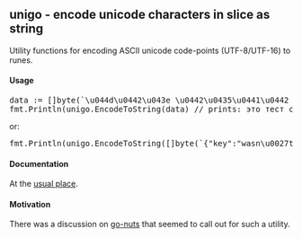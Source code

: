 <h2>unigo - encode unicode characters in slice as string</h2>
Utility functions for encoding ASCII unicode code-points (UTF-8/UTF-16) to runes.

<h4>Usage</h4>

<pre>
data := []byte(`\u044d\u0442\u043e \u0442\u0435\u0441\u0442 \u0441\u043e\u043e\u0431\u0449\u0435\u043d\u0438\u0435`)
fmt.Println(unigo.EncodeToString(data) // prints: это тест сообщение
</pre>

or:
<pre>
fmt.Println(unigo.EncodeToString([]byte(`{"key":"wasn\u0027t"}`))) // prints: {"key":"wasn't"}
</pre>

<h4>Documentation</h4>

At the [usual place](https://godoc.org/github.com/clbanning/unigo).

<h4>Motivation</h4>

There was a discussion on [go-nuts](https://groups.google.com/forum/#!topic/golang-nuts/KO1yubIbKpU) that seemed to call out for such a utility.
